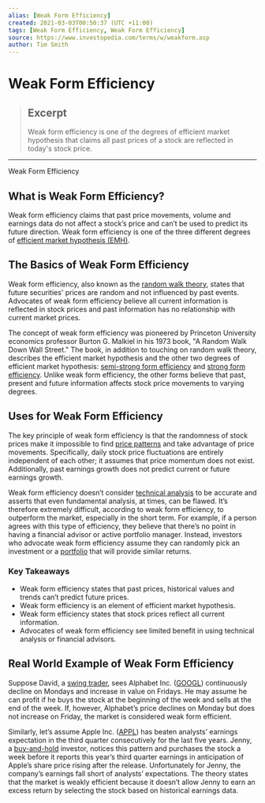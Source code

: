 ```yaml
---
alias: [Weak Form Efficiency]
created: 2021-03-03T00:50:37 (UTC +11:00)
tags: [Weak Form Efficiency, Weak Form Efficiency]
source: https://www.investopedia.com/terms/w/weakform.asp
author: Tim Smith
---
```


# Weak Form Efficiency

> ## Excerpt
> Weak form efficiency is one of the degrees of efficient market hypothesis that claims all past prices of a stock are reflected in today's stock price.

---

Weak Form Efficiency
## What is Weak Form Efficiency?

Weak form efficiency claims that past price movements, volume and earnings data do not affect a stock’s price and can’t be used to predict its future direction. Weak form efficiency is one of the three different degrees of [efficient market hypothesis (EMH)](https://www.investopedia.com/terms/e/efficientmarkethypothesis.asp).

## The Basics of Weak Form Efficiency

Weak form efficiency, also known as the [random walk theory](https://www.investopedia.com/terms/r/randomwalktheory.asp), states that future securities' prices are random and not influenced by past events. Advocates of weak form efficiency believe all current information is reflected in stock prices and past information has no relationship with current market prices.

The concept of weak form efficiency was pioneered by Princeton University economics professor Burton G. Malkiel in his 1973 book, "A Random Walk Down Wall Street." The book, in addition to touching on random walk theory, describes the efficient market hypothesis and the other two degrees of efficient market hypothesis: [semi-strong form efficiency](https://www.investopedia.com/terms/s/semistrongform.asp) and [strong form efficiency](https://www.investopedia.com/terms/s/strongform.asp). Unlike weak form efficiency, the other forms believe that past, present and future information affects stock price movements to varying degrees.

## Uses for Weak Form Efficiency

The key principle of weak form efficiency is that the randomness of stock prices make it impossible to find [price patterns](https://www.investopedia.com/articles/technical/112601.asp) and take advantage of price movements. Specifically, daily stock price fluctuations are entirely independent of each other; it assumes that price momentum does not exist. Additionally, past earnings growth does not predict current or future earnings growth.

Weak form efficiency doesn’t consider [technical analysis](https://www.investopedia.com/terms/t/technicalanalysis.asp) to be accurate and asserts that even fundamental analysis, at times, can be flawed. It’s therefore extremely difficult, according to weak form efficiency, to outperform the market, especially in the short term. For example, if a person agrees with this type of efficiency, they believe that there’s no point in having a financial advisor or active portfolio manager. Instead, investors who advocate weak form efficiency assume they can randomly pick an investment or a [portfolio](https://www.investopedia.com/terms/p/portfolio.asp) that will provide similar returns.

### Key Takeaways

-   Weak form efficiency states that past prices, historical values and trends can’t predict future prices.
-   Weak form efficiency is an element of efficient market hypothesis.
-   Weak form efficiency states that stock prices reflect all current information.
-   Advocates of weak form efficiency see limited benefit in using technical analysis or financial advisors.

## Real World Example of Weak Form Efficiency

Suppose David, a [swing trader](https://www.investopedia.com/terms/s/stock-trader.asp), sees Alphabet Inc. ([GOOGL](https://www.investopedia.com/markets/quote?tvwidgetsymbol=googl)) continuously decline on Mondays and increase in value on Fridays. He may assume he can profit if he buys the stock at the beginning of the week and sells at the end of the week. If, however, Alphabet’s price declines on Monday but does not increase on Friday, the market is considered weak form efficient.

Similarly, let’s assume Apple Inc. ([APPL](https://www.investopedia.com/markets/quote?tvwidgetsymbol=aapl)) has beaten analysts’ earnings expectation in the third quarter consecutively for the last five years. Jenny, a [buy-and-hold](https://www.investopedia.com/terms/b/buyandhold.asp) investor, notices this pattern and purchases the stock a week before it reports this year’s third quarter earnings in anticipation of Apple’s share price rising after the release. Unfortunately for Jenny, the company’s earnings fall short of analysts’ expectations. The theory states that the market is weakly efficient because it doesn’t allow Jenny to earn an excess return by selecting the stock based on historical earnings data.
